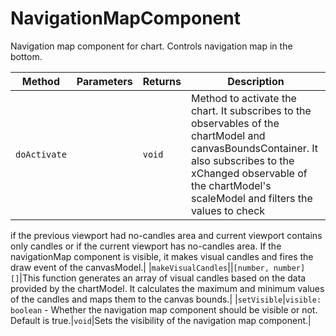 # NavigationMapComponent
Navigation map component for chart.
Controls navigation map in the bottom.

|Method|Parameters|Returns|Description|
|---|---|---|---|
|`doActivate`||`void`|Method to activate the chart. It subscribes to the observables of the chartModel and canvasBoundsContainer. It also subscribes to the xChanged observable of the chartModel's scaleModel and filters the values to check
if the previous viewport had no-candles area and current viewport contains only candles or if the current viewport
has no-candles area. If the navigationMap component is visible, it makes visual candles and fires the draw event
of the canvasModel.|
|`makeVisualCandles`||`[number, number][]`|This function generates an array of visual candles based on the data provided by the chartModel. It calculates the maximum and minimum values of the candles and maps them to the canvas bounds.|
|`setVisible`|`visible: boolean` - Whether the navigation map component should be visible or not. Default is true.|`void`|Sets the visibility of the navigation map component.|
